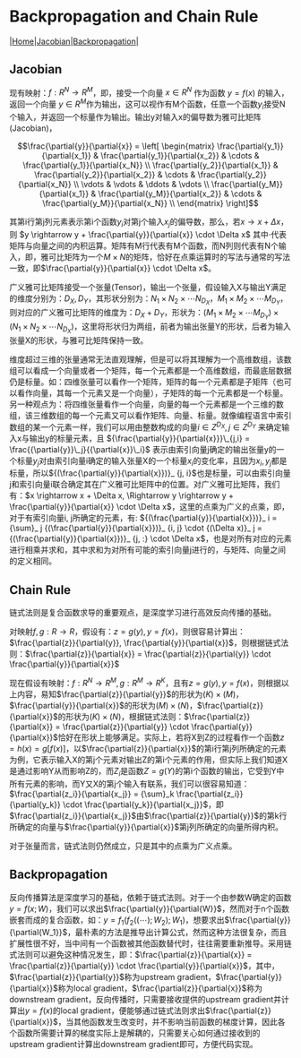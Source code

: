 <script type="text/x-mathjax-config">
    MathJax.Hub.Config({
      tex2jax: {
        skipTags: ['script', 'noscript', 'style', 'textarea', 'pre'],
        inlineMath: [['$','$']]
      }
    });
  </script>
  <script src="https://cdn.mathjax.org/mathjax/latest/MathJax.js?config=TeX-AMS-MML_HTMLorMML" type="text/javascript"></script> 

# Backpropagation and Chain Rule

|[Home](https://yiqunchen1999.github.io/DeepLearning)|[Jacobian](#Jacobian)|[Backpropagation](#Backpropagation)|

## Jacobian

现有映射：$f: R^N \rightarrow R^M$，即，接受一个向量 $x \in R^N$ 作为函数 $y = f(x)$ 的输入，返回一个向量 $y \in R^M$作为输出，这可以视作有M个函数，任意一个函数$y_i$接受N个输入，并返回一个标量作为输出。输出y对输入x的偏导数为雅可比矩阵(Jacobian)，

$$\frac{\partial{y}}{\partial{x}} = \left[ \begin{matrix} \frac{\partial{y_1}}{\partial{x_1}} & \frac{\partial{y_1}}{\partial{x_2}} & \cdots & \frac{\partial{y_1}}{\partial{x_N}} \\ \frac{\partial{y_2}}{\partial{x_1}} & \frac{\partial{y_2}}{\partial{x_2}} & \cdots & \frac{\partial{y_2}}{\partial{x_N}} \\ \vdots & \vdots & \ddots & \vdots \\ \frac{\partial{y_M}}{\partial{x_1}} & \frac{\partial{y_M}}{\partial{x_2}} & \cdots & \frac{\partial{y_M}}{\partial{x_N}} \\  \end{matrix} \right]$$

其第i行第j列元素表示第i个函数$y_i$对第j个输入$x_j$的偏导数，那么，若$x \rightarrow x + \Delta x$，则 $y \rightarrow y + \frac{\partial{y}}{\partial{x}} \cdot \Delta x$ 其中$\cdot$代表矩阵与向量之间的内积运算。矩阵有M行代表有M个函数，而N列则代表有N个输入，即，雅可比矩阵为一个$M \times N$的矩阵，恰好在点乘运算时的写法与通常的写法一致，即$\frac{\partial{y}}{\partial{x}} \cdot \Delta x$。

广义雅可比矩阵接受一个张量(Tensor)，输出一个张量，假设输入X与输出Y满足的维度分别为：$D_X, D_Y$，其形状分别为：$N_1 \times N_2 \times \cdots N_{D_X}， M_1 \times M_2 \times \cdots M_{D_Y}$，则对应的广义雅可比矩阵的维度为：$D_X + D_Y$，形状为：$(M_1 \times M_2 \times \cdots M_{D_Y}) \times (N_1 \times N_2 \times \cdots N_{D_X})$，这里将形状归为两组，前者为输出张量Y的形状，后者为输入张量X的形状，与雅可比矩阵保持一致。

维度超过三维的张量通常无法直观理解，但是可以将其理解为一个高维数组，该数组可以看成一个向量或者一个矩阵，每一个元素都是一个高维数组，而最底层数据仍是标量。如：四维张量可以看作一个矩阵，矩阵的每一个元素都是子矩阵（也可以看作向量，其每一个元素又是一个向量），子矩阵的每一个元素都是一个标量。另一种观点为：将四维张量看作一个向量，向量的每一个元素都是一个三维的数组，该三维数组的每一个元素又可以看作矩阵、向量、标量。就像编程语言中索引数组的某一个元素一样，我们可以用由整数构成的向量$i \in Z^{D_X}, j \in Z^{D_Y}$ 来确定输入x与输出y的标量元素，且
${\frac{\partial{y}}{\partial{x}}}\_{j,i} = \frac{{\partial{y}}\_j}{{\partial{x}}\_i}$
表示由索引向量j确定的输出张量y的一个标量$y_j$对由索引向量i确定的输入张量X的一个标量$x_i$的变化率，且因为$x_i, y_j$都是标量，所以${(\frac{\partial{y}}{\partial{x}})}_ {j, i}$也是标量，可以由索引向量j和索引向量i联合确定其在广义雅可比矩阵中的位置。对广义雅可比矩阵，我们有：$x \rightarrow x + \Delta x, \Rightarrow y \rightarrow y + \frac{\partial{y}}{\partial{x}} \cdot \Delta x$，这里的点乘为广义的点乘，即，对于有索引向量i, j所确定的元素，有: ${(\frac{\partial{y}}{\partial{x}})}_ i = {\sum}_ j {(\frac{\partial{y}}{\partial{x}})}_ {i, j} \cdot {(\Delta x)}_ j = {(\frac{\partial{y}}{\partial{x}})}_ {j, :} \cdot \Delta x$，也是对所有对应的元素进行相乘并求和，其中求和为对所有可能的索引向量j进行的，与矩阵、向量之间的定义相同。

## Chain Rule

链式法则是复合函数求导的重要观点，是深度学习进行高效反向传播的基础。

对映射$f, g: R \rightarrow R$，假设有：$z = g(y), y = f(x)$，则很容易计算出：$\frac{\partial{z}}{\partial{y}}, \frac{\partial{y}}{\partial{x}}$，则根据链式法则：$\frac{\partial{z}}{\partial{x}} = \frac{\partial{z}}{\partial{y}} \cdot \frac{\partial{y}}{\partial{x}}$

现在假设有映射：$f: R^N \rightarrow R^M, g: R^M \rightarrow R^K$，且有$z = g(y), y = f(x)$，则根据以上内容，易知$\frac{\partial{z}}{\partial{y}}$的形状为$(K) \times (M)$，$\frac{\partial{y}}{\partial{x}}$的形状为$(M) \times (N)$，$\frac{\partial{z}}{\partial{x}}$的形状为$(K) \times (N)$，根据链式法则：$\frac{\partial{z}}{\partial{x}} = \frac{\partial{z}}{\partial{y}} \cdot \frac{\partial{y}}{\partial{x}}$恰好在形状上能够满足。实际上，若将X到Z的过程看作一个函数$z = h(x) = g[f(x)]$，以$\frac{\partial{z}}{\partial{x}}$的第i行第j列所确定的元素为例，它表示输入X的第j个元素对输出Z的第i个元素的作用，但实际上我们知道X是通过影响Y从而影响Z的，而$Z_i$是函数$Z = g(Y)$的第i个函数的输出，它受到Y中所有元素的影响，而Y又X的第j个输入有联系，我们可以很容易知道：$\frac{\partial{z_i}}{\partial{x_j}} = {\sum}_k \frac{\partial{z_i}}{\partial{y_k}} \cdot \frac{\partial{y_k}}{\partial{x_j}}$，即$\frac{\partial{z_i}}{\partial{x_j}}$由$\frac{\partial{z}}{\partial{y}}$的第k行所确定的向量与$\frac{\partial{y}}{\partial{x}}$第j列所确定的向量所得内积。

对于张量而言，链式法则仍然成立，只是其中的点乘为广义点乘。

## Backpropagation

反向传播算法是深度学习的基础，依赖于链式法则。对于一个由参数W确定的函数$y = f(x; W)$，我们可以求出$\frac{\partial{y}}{\partial{W}}$，然而对于n个函数嵌套而成的复合函数，如：$y = f_1(f_2((\cdots); W_2); W_1)$，想要求出$\frac{\partial{y}}{\partial{W_1}}$，最朴素的方法是推导出计算公式，然而这种方法很复杂，而且扩展性很不好，当中间有一个函数被其他函数替代时，往往需要重新推导。采用链式法则可以避免这种情况发生，即：$\frac{\partial{z}}{\partial{x}} = \frac{\partial{z}}{\partial{y}} \cdot \frac{\partial{y}}{\partial{x}}$，其中，$\frac{\partial{z}}{\partial{y}}$称为upstream gradient，$\frac{\partial{y}}{\partial{x}}$称为local gradient，$\frac{\partial{z}}{\partial{x}}$称为downstream gradient，反向传播时，只需要接收提供的upstream gradient并计算出$y = f(x)$的local gradient，便能够通过链式法则求出$\frac{\partial{z}}{\partial{x}}$，当其他函数发生改变时，并不影响当前函数的梯度计算，因此各个函数所需要计算的梯度实际上是解耦的，只需要关心如何通过接收到的upstream gradient计算出downstream gradient即可，方便代码实现。
